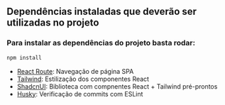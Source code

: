 ## Dependências instaladas que deverão ser utilizadas no projeto
### Para instalar as dependências do projeto basta rodar:

```bash
npm install
```

- [React Route](https://reactrouter.com/home): Navegação de página SPA
- [Tailwind](https://tailwindcss.com/): Estilização dos componentes React
- [ShadcnUI](https://ui.shadcn.com/): Biblioteca com compnentes React + Tailwind pré-prontos
- [Husky](https://typicode.github.io/husky/): Verificação de commits com ESLint